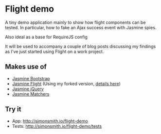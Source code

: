 # Flight demo
A tiny demo application mainly to show how flight components can be tested. In particular, how to fake an Ajax success event with Jasmine spies.

Also ideal as a base for RequireJS config

It will be used to accompany a couple of blog posts discussing my findings as I've just started using Flight on a work project.

## Makes use of

 - [Jasmine Bootstrap](https://github.com/esbie/jasmine-bootstrap)
 - [Jasmine Flight](https://github.com/twitter/flight-jasmine) (Using my forked version, [details here](https://github.com/twitter/flight-jasmine/pull/6))
 - [Jasmine jQuery](https://github.com/velesin/jasmine-jquery)
 - [Jasmine Matchers](https://github.com/uxebu/jasmine-matchers)
 
## Try it
- App: http://simonsmith.io/flight-demo
- Tests: http://simonsmith.io/flight-demo/tests
